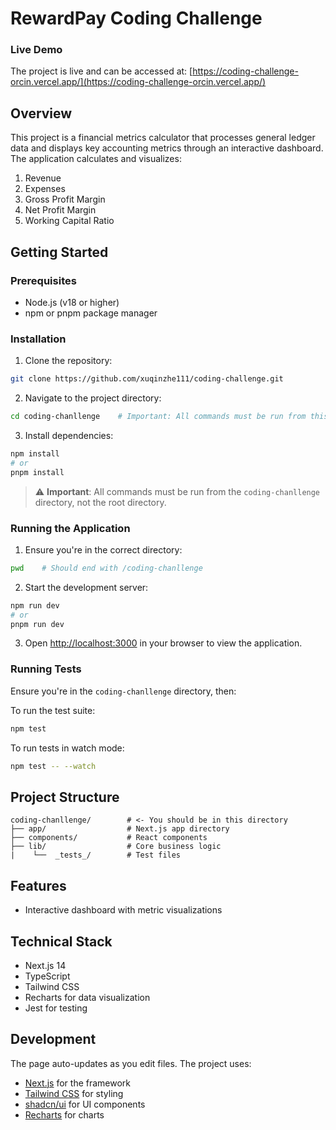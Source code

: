 # RewardPay Coding Challenge

### Live Demo
The project is live and can be accessed at:
[https://coding-challenge-orcin.vercel.app/](https://coding-challenge-orcin.vercel.app/)

## Overview

This project is a financial metrics calculator that processes general ledger data and displays key accounting metrics through an interactive dashboard. The application calculates and visualizes:

1. Revenue
2. Expenses
3. Gross Profit Margin
4. Net Profit Margin
5. Working Capital Ratio

## Getting Started

### Prerequisites

- Node.js (v18 or higher)
- npm or pnpm package manager

### Installation

1. Clone the repository:

```bash
git clone https://github.com/xuqinzhe111/coding-challenge.git
```

2. Navigate to the project directory:

```bash
cd coding-chanllenge    # Important: All commands must be run from this directory
```

3. Install dependencies:

```bash
npm install
# or
pnpm install
```

> ⚠️ **Important**: All commands must be run from the `coding-chanllenge` directory, not the root directory.

### Running the Application

1. Ensure you're in the correct directory:

```bash
pwd    # Should end with /coding-chanllenge
```

2. Start the development server:

```bash
npm run dev
# or
pnpm run dev
```

3. Open [http://localhost:3000](http://localhost:3000) in your browser to view the application.

### Running Tests

Ensure you're in the `coding-chanllenge` directory, then:

To run the test suite:

```bash
npm test
```

To run tests in watch mode:

```bash
npm test -- --watch
```

## Project Structure

```
coding-chanllenge/        # <- You should be in this directory
├── app/                  # Next.js app directory
├── components/           # React components
├── lib/                  # Core business logic
|    └──  _tests_/        # Test files
```

## Features

- Interactive dashboard with metric visualizations

## Technical Stack

- Next.js 14
- TypeScript
- Tailwind CSS
- Recharts for data visualization
- Jest for testing

## Development

The page auto-updates as you edit files. The project uses:
- [Next.js](https://nextjs.org/) for the framework
- [Tailwind CSS](https://tailwindcss.com/) for styling
- [shadcn/ui](https://ui.shadcn.com/) for UI components
- [Recharts](https://recharts.org/) for charts












